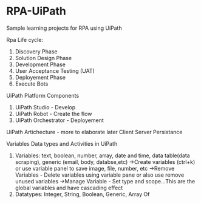 # RPA-UiPath
Sample learning projects for RPA using UiPath

Rpa Life cycle:
1. Discovery Phase
2. Solution Design Phase
3. Development Phase
4. User Acceptance Testing (UAT)
5. Deployement Phase
6. Execute Bots

UiPath Platform Components
1. UiPath Studio - Develop
2. UiPath Robot - Create the flow
3. UiPath Orchestrator - Deployement

UiPath Artichecture - more to elaborate later
Client
Server
Persistance

Variables Data types and Activities in UiPath
1. Variables: text, boolean, number, array, date and time, data table(data scraping), generic (email, body, databse,etc)
  ->Create variables (ctrl+k) or use variable panel to save image, file, number, etc
  ->Remove Variables - Delete variables using variable pane or also use remove unused variables
  ->Manage Variable - Set type and scope...This are the global variables and have cascading effect
2. Datatypes: Integer, String, Boolean, Generic, Array Of 
  
